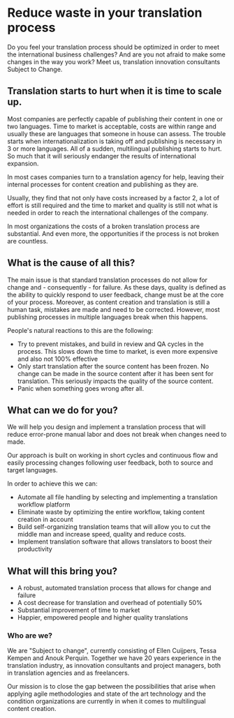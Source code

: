 
# Reduce waste in your translation process

Do you feel your translation process should be optimized in order to meet the international business challenges? And are you not afraid to make some changes in the way you work? Meet us, translation innovation consultants Subject to Change.

## Translation starts to hurt when it is time to scale up. 

Most companies are perfectly capable of publishing their content in one or two languages. 
Time to market is acceptable, costs are within range and usually these are languages that someone in house can assess. 
The trouble starts when internationalization is taking off and publishing is necessary in 3 or more languages. 
All of a sudden, multilingual publishing starts to hurt. So much that it will seriously endanger the results of international expansion.

In most cases companies turn to a translation agency for help, leaving their internal processes for content creation and publishing as they are. 

Usually, they find that not only have costs increased by a factor 2, a lot of effort is still required and the 
time to market and quality is still not what is needed in order to reach the international challenges of the company. 

In most organizations the costs of a broken translation process are substantial. And even more, the opportunities if the process is not broken are countless.

## What is the cause of all this? 

The main issue is that standard translation processes do not allow for change and - consequently - for failure. 
As these days, quality is defined as the ability to quickly respond to user feedback, change must be at the core of your process. Moreover, as content creation and translation is still a human task, mistakes are made and need to be corrected. 
However, most publishing processes in multiple languages break when this happens. 

People's natural reactions to this are the following:

* Try to prevent mistakes, and build in review and QA cycles in the process. This slows down the time to market, is even more expensive and also not 100% effective
* Only start translation after the source content has been frozen. No change can be made in the source content after it has been sent for translation. 
This seriously impacts the quality of the source content. 
* Panic when something goes wrong after all.

## What can we do for you? 

We will help you design and implement a translation process that will reduce error-prone manual labor and does not break when changes need to made.

Our approach is built on working in short cycles and continuous flow and easily processing changes following user feedback, both to source and target languages.

In order to achieve this we can:
* Automate all file handling by selecting and implementing a translation workflow platform
* Eliminate waste by optimizing the entire workflow, taking content creation in account 
* Build self-organizing translation teams that will allow you to cut the middle man and increase speed, quality and reduce costs.
* Implement translation software that allows translators to boost their productivity

## What will this bring you? 

* A robust, automated translation process that allows for change and failure
* A cost decrease for translation and overhead of potentially 50% 
* Substantial improvement of time to market
* Happier, empowered people and higher quality translations

### Who are we?

We are "Subject to change", currently consisting of Ellen Cuijpers, Tessa Kempen and Anouk Perquin. 
Together we have 20 years experience in the translation industry, as innovation consultants and project managers, both in translation agencies and as freelancers. 

Our mission is to close the gap between the possibilities that arise when applying agile methodologies and state of the art technology and the condition organizations are currently in when it comes to multilingual content creation. 



